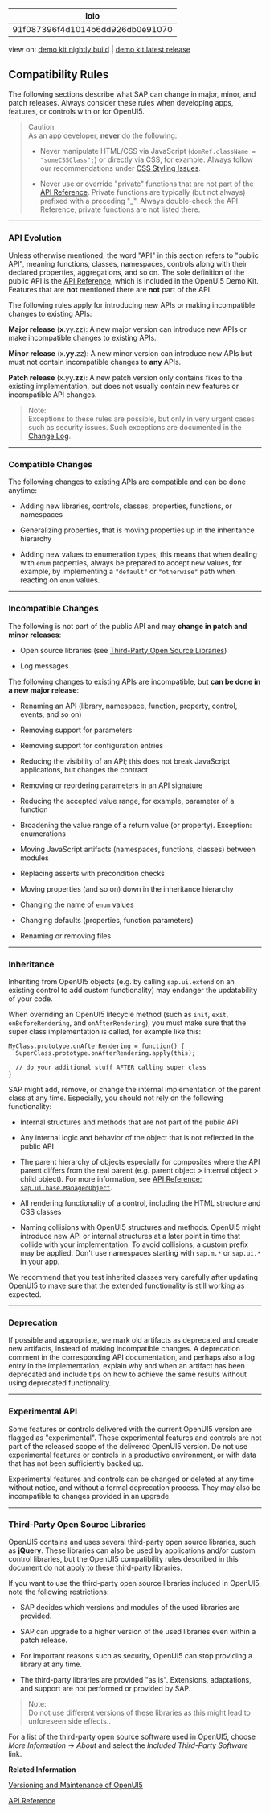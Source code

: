 <!-- loio91f087396f4d1014b6dd926db0e91070 -->

| loio |
| -----|
| 91f087396f4d1014b6dd926db0e91070 |

<div id="loio">

view on: [demo kit nightly build](https://openui5nightly.hana.ondemand.com/#/topic/91f087396f4d1014b6dd926db0e91070) | [demo kit latest release](https://openui5.hana.ondemand.com/#/topic/91f087396f4d1014b6dd926db0e91070)</div>

## Compatibility Rules

The following sections describe what SAP can change in major, minor, and patch releases. Always consider these rules when developing apps, features, or controls with or for OpenUI5.

> Caution:  
> As an app developer, **never** do the following:
> 
> -   Never manipulate HTML/CSS via JavaScript \(`domRef.className = "someCSSClass";`\) or directly via CSS, for example. Always follow our recommendations under [CSS Styling Issues](CSS_Styling_Issues_9d87f92.md).
> 
> -   Never use or override "private" functions that are not part of the [API Reference](https://openui5.hana.ondemand.com/#docs/api/symbols/sap.ui.html). Private functions are typically \(but not always\) prefixed with a preceding "\_". Always double-check the API Reference, private functions are not listed there.

***

<a name="loio91f087396f4d1014b6dd926db0e91070__section_4BED038D0A7E4237BE7AD473862AA281"/>

### API Evolution

Unless otherwise mentioned, the word "API" in this section refers to "public API", meaning functions, classes, namespaces, controls along with their declared properties, aggregations, and so on. The sole definition of the public API is the  [API Reference](https://openui5.hana.ondemand.com/#docs/api/symbols/sap.ui.html), which is included in the OpenUI5 Demo Kit. Features that are **not** mentioned there are **not** part of the API.

The following rules apply for introducing new APIs or making incompatible changes to existing APIs:

**Major release** \(**x**.yy.zz\): A new major version can introduce new APIs or make incompatible changes to existing APIs.

**Minor release** \(x.**yy**.zz\): A new minor version can introduce new APIs but must not contain incompatible changes to **any** APIs.

**Patch release** \(x.yy.**zz**\): A new patch version only contains fixes to the existing implementation, but does not usually contain new features or incompatible API changes.

> Note:  
> Exceptions to these rules are possible, but only in very urgent cases such as security issues. Such exceptions are documented in the [Change Log](https://openui5.hana.ondemand.com/#releasenotes.html).

***

<a name="loio91f087396f4d1014b6dd926db0e91070__section_N10074_N10013_N10001"/>

### Compatible Changes

The following changes to existing APIs are compatible and can be done anytime:

-   Adding new libraries, controls, classes, properties, functions, or namespaces

-   Generalizing properties, that is moving properties up in the inheritance hierarchy

-   Adding new values to enumeration types; this means that when dealing with `enum` properties, always be prepared to accept new values, for example, by implementing a `"default"` or `"otherwise"` path when reacting on `enum` values.


***

<a name="loio91f087396f4d1014b6dd926db0e91070__section_N1009A_N10013_N10001"/>

### Incompatible Changes

The following is not part of the public API and may **change in patch and minor releases**:

-   Open source libraries \(see [Third-Party Open Source Libraries](Compatibility_Rules_91f0873.md#loio91f087396f4d1014b6dd926db0e91070__Open_Source)\)

-   Log messages


The following changes to existing APIs are incompatible, but **can be done in a new major release**:

-   Renaming an API \(library, namespace, function, property, control, events, and so on\)

-   Removing support for parameters

-   Removing support for configuration entries

-   Reducing the visibility of an API; this does not break JavaScript applications, but changes the contract

-   Removing or reordering parameters in an API signature

-   Reducing the accepted value range, for example, parameter of a function

-   Broadening the value range of a return value \(or property\). Exception: enumerations

-   Moving JavaScript artifacts \(namespaces, functions, classes\) between modules

-   Replacing asserts with precondition checks

-   Moving properties \(and so on\) down in the inheritance hierarchy

-   Changing the name of `enum` values

-   Changing defaults \(properties, function parameters\)

-   Renaming or removing files


***

### Inheritance

Inheriting from OpenUI5 objects \(e.g. by calling `sap.ui.extend` on an existing control to add custom functionality\) may endanger the updatability of your code.

When overriding an OpenUI5 lifecycle method \(such as `init`, `exit`, `onBeforeRendering`, and `onAfterRendering`\), you must make sure that the super class implementation is called, for example like this:

```
MyClass.prototype.onAfterRendering = function() {
  SuperClass.prototype.onAfterRendering.apply(this);

  // do your additional stuff AFTER calling super class
}
```

SAP might add, remove, or change the internal implementation of the parent class at any time. Especially, you should not rely on the following functionality:

-   Internal structures and methods that are not part of the public API

-   Any internal logic and behavior of the object that is not reflected in the public API

-   The parent hierarchy of objects especially for composites where the API parent differs from the real parent \(e.g. parent object \> internal object \> child object\). For more information, see [API Reference: `sap.ui.base.ManagedObject`](https://openui5.hana.ondemand.com/#docs/api/symbols/sap.ui.base.ManagedObject.html). 

-   All rendering functionality of a control, including the HTML structure and CSS classes

-   Naming collisions with OpenUI5 structures and methods. OpenUI5 might introduce new API or internal structures at a later point in time that collide with your implementation. To avoid collisions, a custom prefix may be applied. Don't use namespaces starting with `sap.m.*` or `sap.ui.*` in your app.


We recommend that you test inherited classes very carefully after updating OpenUI5 to make sure that the extended functionality is still working as expected.

***

### Deprecation

If possible and appropriate, we mark old artifacts as deprecated and create new artifacts, instead of making incompatible changes. A deprecation comment in the corresponding API documentation, and perhaps also a log entry in the implementation, explain why and when an artifact has been deprecated and include tips on how to achieve the same results without using deprecated functionality.

***

<a name="loio91f087396f4d1014b6dd926db0e91070__experimental"/>

### Experimental API

Some features or controls delivered with the current OpenUI5 version are flagged as "experimental". These experimental features and controls are not part of the released scope of the delivered OpenUI5 version. Do not use experimental features or controls in a productive environment, or with data that has not been sufficiently backed up.

Experimental features and controls can be changed or deleted at any time without notice, and without a formal deprecation process. They may also be incompatible to changes provided in an upgrade.

***

<a name="loio91f087396f4d1014b6dd926db0e91070__Open_Source"/>

### Third-Party Open Source Libraries

OpenUI5 contains and uses several third-party open source libraries, such as **jQuery**. These libraries can also be used by applications and/or custom control libraries, but the OpenUI5 compatibility rules described in this document do not apply to these third-party libraries.

If you want to use the third-party open source libraries included in OpenUI5, note the following restrictions:

-   SAP decides which versions and modules of the used libraries are provided.

-   SAP can upgrade to a higher version of the used libraries even within a patch release.

-   For important reasons such as security, OpenUI5 can stop providing a library at any time.

-   The third-party libraries are provided "as is". Extensions, adaptations, and support are not performed or provided by SAP.


> Note:  
> Do not use different versions of these libraries as this might lead to unforeseen side effects..

For a list of the third-party open source software used in OpenUI5, choose *More Information* → *About* and select the *Included Third-Party Software* link.

**Related Information**  


[Versioning and Maintenance of OpenUI5](Versioning_and_Maintenance_of_OpenUI5_91f0214.md)

[API Reference](https://openui5.hana.ondemand.com/#/api/sap.ui)

